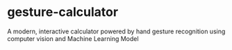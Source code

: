 # gesture-calculator
A modern, interactive calculator powered by hand gesture recognition using computer vision and Machine Learning Model
